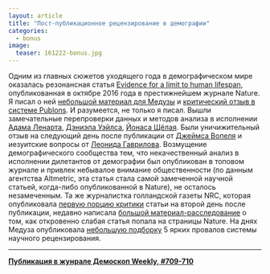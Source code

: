 ```yaml
---
layout: article
title: "Пост-публикационное рецензирование в демографии"
categories: 
  - bonus
image:
  teaser: 161222-bonus.jpg
---
```


Одним из главных сюжетов уходящего года в демографическом мире оказалась резонансная статья [Evidence for a limit to human lifespan][dong], опубликованная в октябре 2016 года в престижнейшем журнале Nature. Я писал о ней [небольшой материал для Медузы][meduza] и [критический отзыв в системе Publons][me]. И разумеется, не только я писал. Вышли замечательные перепроверки данных и методов анализа в исполнении [Адама Ленарта][lenart], [Дэниэла Уэйлса][wales], [Йонаса Щёлая][jonas]. Были уничижительный отзыв на следующий день после публикации от [Джеймса Вопеля][jv] и иезуитские вопросы от [Леонида Гаврилова][leo]. Возмущение демографического сообщества тем, что некачественный анализ в исполнении дилетантов от демографии был опубликован в топовом журнале и привлек небывалое внимание общественности (по данным агентства Altmetric, эта статья стала самой замеченной научной статьей, когда-либо опубликованной в Nature), не осталось незамеченным. Та же журналистка голландской газеты NRC, которая опубликовала [первую порцию критики][nrc] статьи на второй день после публикации, недавно написала [большой материал-расследование][nrc2] о том, как откровенно слабая статья попала на страницы Nature. На днях Медуза опубликовала [небольшую подборку][med] 5 ярких провалов системы научного рецензирования.

[dong]: http://www.nature.com/doifinder/10.1038/nature19793
[meduza]: https://meduza.io/cards/lyudi-ne-smogut-zhit-dolshe-115-let-ili-vse-taki-smogut
[me]: http://dx.doi.org/10.14322/publons.r505407
[lenart]: https://github.com/adamlenart/rstuff/blob/master/supercentenarian/sample_size.md
[wales]: http://dx.doi.org/10.14322/publons.r515667
[jonas]: http://dx.doi.org/10.14322/publons.r518142
[jv]: http://dx.doi.org/10.14322/publons.r480517
[leo]: http://dx.doi.org/10.14322/publons.r496219
[nrc]: https://www.nrc.nl/nieuws/2016/10/07/human-lifespan-limited-to-115-years-a1525476
[nrc2]: https://www.nrc.nl/nieuws/2016/12/09/how-weak-science-slipped-past-through-review-and-landed-in-a-top-journal-a1535637
[med]: https://meduza.io/feature/2016/12/18/opuhol-ot-gmo-autizm-ot-privivki-i-effektivnost-gomeopatii


***
**[Публикация в жунрале Демоскоп Weekly, #709-710](http://demoscope.ru/weekly/2016/0709/digest03.php)**